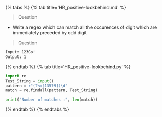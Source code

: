 {% tabs %}
{% tab title='HR_positive-lookbehind.md' %}

> Question

* Write a regex which can match all the occurences of digit which are immediately preceded by odd digit

> Question

```txt
Input: 123Go!
Output: 1
```

{% endtab %}
{% tab title='HR_positive-lookbehind.py' %}

```py
import re
Test_String = input()
pattern = r"(?<=[13579])\d"
match = re.findall(pattern, Test_String)

print("Number of matches :", len(match))
```

{% endtab %}
{% endtabs %}
